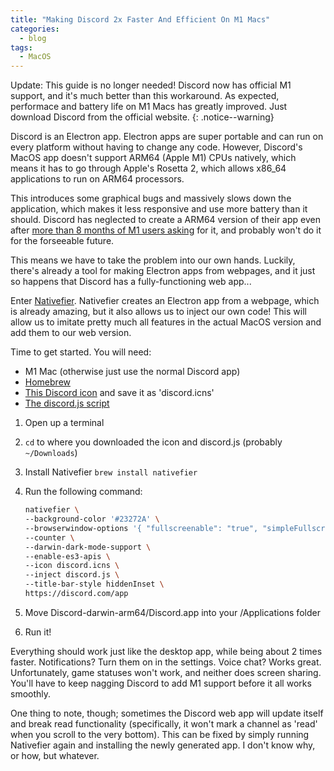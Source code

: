 ```yaml
---
title: "Making Discord 2x Faster And Efficient On M1 Macs"
categories:
  - blog
tags:
  - MacOS
---
```

Update: This guide is no longer needed! Discord now has official M1 support, and it's much better than this workaround. As expected, performace and battery life on M1 Macs has greatly improved. Just download Discord from the official website.
{: .notice--warning}

Discord is an Electron app. Electron apps are super portable and can run on every platform without having to change any code. However, Discord's MacOS app doesn't support ARM64 (Apple M1) CPUs natively, which means it has to go through Apple's Rosetta 2, which allows x86_64 applications to run on ARM64 processors.

This introduces some graphical bugs and massively slows down the application, which makes it less responsive and use more battery than it should. Discord has neglected to create a ARM64 version of their app even after [more than 8 months of M1 users asking](https://support.discord.com/hc/en-us/community/posts/360052558393-Discord-on-Apple-M1-Devices) for it, and probably won't do it for the forseeable future.

This means we have to take the problem into our own hands. Luckily, there's already a tool for making Electron apps from webpages, and it just so happens that Discord has a fully-functioning web app...

Enter [Nativefier](https://github.com/nativefier/nativefier). Nativefier creates an Electron app from a webpage, which is already amazing, but it also allows us to inject our own code! This will allow us to imitate pretty much all features in the actual MacOS version and add them to our web version.

Time to get started. You will need:

- M1 Mac (otherwise just use the normal Discord app)
- [Homebrew](https://brew.sh)
- [This Discord icon](https://media.macosicons.com/parse/files/macOSicons/8bd2d46228e7ecc74e67901948a8df93_Discord.icns) and save it as 'discord.icns'
- [The discord.js script](https://gist.github.com/Randomblock1/b8cd3948ce0b4688b874f2643a2a6941)

1. Open up a terminal

2. `cd` to where you downloaded the icon and discord.js (probably `~/Downloads`)

3. Install Nativefier
  `brew install nativefier`

4. Run the following command:

    ```bash
    nativefier \
    --background-color '#23272A' \
    --browserwindow-options '{ "fullscreenable": "true", "simpleFullscreen": "false" }' \
    --counter \
    --darwin-dark-mode-support \
    --enable-es3-apis \
    --icon discord.icns \
    --inject discord.js \
    --title-bar-style hiddenInset \
    https://discord.com/app
    ```

5. Move Discord-darwin-arm64/Discord.app into your /Applications folder

6. Run it!

Everything should work just like the desktop app, while being about 2 times faster. Notifications? Turn them on in the settings. Voice chat? Works great. Unfortunately, game statuses won't work, and neither does screen sharing. You'll have to keep nagging Discord to add M1 support before it all works smoothly.

One thing to note, though; sometimes the Discord web app will update itself and break read functionality (specifically, it won't mark a channel as 'read' when you scroll to the very bottom). This can be fixed by simply running Nativefier again and installing the newly generated app. I don't know why, or how, but whatever.
